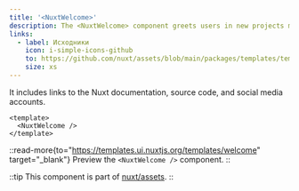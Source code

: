 ```yaml
---
title: '<NuxtWelcome>'
description: The <NuxtWelcome> component greets users in new projects made from the starter template.
links:
  - label: Исходники
    icon: i-simple-icons-github
    to: https://github.com/nuxt/assets/blob/main/packages/templates/templates/welcome/index.html
    size: xs
---
```


It includes links to the Nuxt documentation, source code, and social media accounts.

```vue [app.vue]
<template>
  <NuxtWelcome />
</template>
```

::read-more{to="https://templates.ui.nuxtjs.org/templates/welcome" target="_blank"}
Preview the `<NuxtWelcome />` component.
::

::tip
This component is part of [nuxt/assets](https://github.com/nuxt/assets).
::
